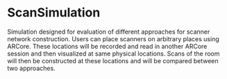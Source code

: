 # ScanSimulation
Simulation designed for evaluation of different approaches for scanner network construction. Users can place scanners on arbitrary places using ARCore. These locations will be recorded and read in another ARCore session and then visualized at same physical locations. Scans of the room will then be constructed at these locations and will be compared between two approaches.
